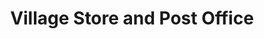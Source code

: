 ---
title: "Village Store and Post Office"
url: /tomintoul/village-store-and-post-office/
shop: Lebensmittel
---